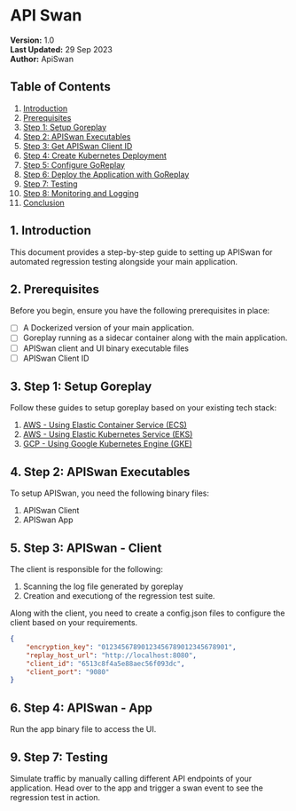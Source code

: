 # API Swan

**Version:** 1.0  
**Last Updated:** 29 Sep 2023  
**Author:** ApiSwan

## Table of Contents

1. [Introduction](#introduction)
2. [Prerequisites](#prerequisites)
3. [Step 1: Setup Goreplay](#step-1-enable-google-kubernetes-engine-gke)
4. [Step 2: APISwan Executables](#step-2-create-a-gke-cluster)
5. [Step 3: Get APISwan Client ID](#step-3-containerize-your-main-application)
6. [Step 4: Create Kubernetes Deployment](#step-4-create-kubernetes-deployment)
7. [Step 5: Configure GoReplay](#step-5-configure-goreplay)
8. [Step 6: Deploy the Application with GoReplay](#step-6-deploy-the-application-with-goreplay)
9. [Step 7: Testing](#step-7-testing)
10. [Step 8: Monitoring and Logging](#step-8-monitoring-and-logging)
11. [Conclusion](#conclusion)

## 1. Introduction

This document provides a step-by-step guide to setting up APISwan for automated regression testing alongside your main application.

## 2. Prerequisites

Before you begin, ensure you have the following prerequisites in place:

- [ ] A Dockerized version of your main application.
- [ ] Goreplay running as a sidecar container along with the main application.
- [ ] APISwan client and UI binary executable files
- [ ] APISwan Client ID

## 3. Step 1: Setup Goreplay
Follow these guides to setup goreplay based on your existing tech stack:
1. [AWS - Using Elastic Container Service (ECS)](#introduction)
2. [AWS - Using Elastic Kubernetes Service (EKS)](#prerequisites)
3. [GCP - Using Google Kubernetes Engine (GKE)](#step-1-enable-google-kubernetes-engine-gke)

## 4. Step 2: APISwan Executables
To setup APISwan, you need the following binary files:
1. APISwan Client
2. APISwan App

## 5. Step 3: APISwan - Client
The client is responsible for the following:
1. Scanning the log file generated by goreplay
2. Creation and executiong of the regression test suite.

Along with the client, you need to create a config.json files to configure the client based on your requirements.
```json
{
    "encryption_key": "01234567890123456789012345678901",
    "replay_host_url": "http://localhost:8080",
    "client_id": "6513c8f4a5e88aec56f093dc",
    "client_port": "9080"
}
```

## 6. Step 4: APISwan - App
Run the app binary file to access the UI.


## 9. Step 7: Testing

Simulate traffic by manually calling different API endpoints of your application. Head over to the app and trigger a swan event to see the regression test in action.
